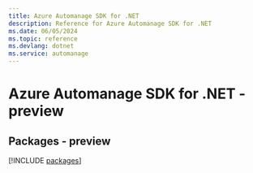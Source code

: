 ```yaml
---
title: Azure Automanage SDK for .NET
description: Reference for Azure Automanage SDK for .NET
ms.date: 06/05/2024
ms.topic: reference
ms.devlang: dotnet
ms.service: automanage
---
```

# Azure Automanage SDK for .NET - preview
## Packages - preview
[!INCLUDE [packages](automanage-index.md)]